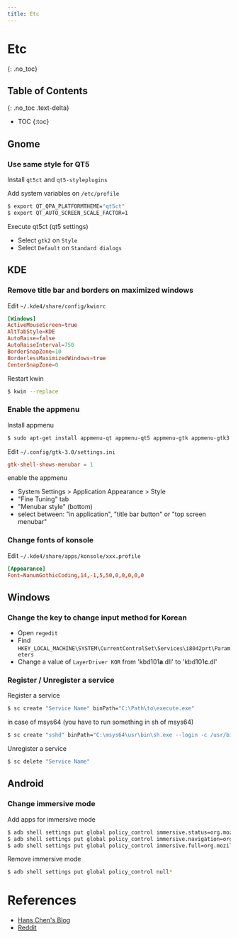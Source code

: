 ```yaml
---
title: Etc
---
```


# Etc
{: .no_toc}

## Table of Contents
{: .no_toc .text-delta}

* TOC
{:toc}

## Gnome

### Use same style for QT5

Install `qt5ct` and `qt5-styleplugins`

Add system variables on `/etc/profile`
```sh
$ export QT_QPA_PLATFORMTHEME="qt5ct"
$ export QT_AUTO_SCREEN_SCALE_FACTOR=1
```

Execute qt5ct (qt5 settings)
* Select `gtk2` on `Style`
* Select `Default` on `Standard dialogs`

## KDE

### Remove title bar and borders on maximized windows

Edit `~/.kde4/share/config/kwinrc`
```conf
[Windows]
ActiveMouseScreen=true
AltTabStyle=KDE
AutoRaise=false
AutoRaiseInterval=750
BorderSnapZone=10
BorderlessMaximizedWindows=true
CenterSnapZone=0
```

Restart kwin
```sh
$ kwin --replace
```

### Enable the appmenu

Install appmenu
```sh
$ sudo apt-get install appmenu-qt appmenu-qt5 appmenu-gtk appmenu-gtk3
```

Edit `~/.config/gtk-3.0/settings.ini`
```conf
gtk-shell-shows-menubar = 1
```

enable the appmenu
* System Settings > Application Appearance > Style
* "Fine Tuning" tab
* "Menubar style" (bottom)
* select between: "in application", "title bar button" or "top screen menubar"

### Change fonts of konsole

Edit `~/.kde4/share/apps/konsole/xxx.profile`
```conf
[Appearance]
Font=NanumGothicCoding,14,-1,5,50,0,0,0,0,0
```

## Windows

### Change the key to change input method for Korean

* Open `regedit`
* Find `HKEY_LOCAL_MACHINE\SYSTEM\CurrentControlSet\Services\i8042prt\Parameters`
* Change a value of `LayerDriver KOR` from 'kbd101**a**.dll' to 'kbd101**c**.dl'

### Register / Unregister a service

Register a service
```sh
$ sc create "Service Name" binPath="C:\Path\to\execute.exe"
```
in case of msys64 (you have to run something in sh of msys64)
```sh
$ sc create "sshd" binPath="C:\msys64\usr\bin\sh.exe --login -c /usr/bin/sshd"
```

Unregister a service
```sh
$ sc delete "Service Name"
```

## Android

### Change immersive mode

Add apps for immersive mode
```sh
$ adb shell settings put global policy_control immersive.status=org.mozilla.firefox
$ adb shell settings put global policy_control immersive.navigation=org.mozilla.firefox
$ adb shell settings put global policy_control immersive.full=org.mozilla.firefox,org.torproject.torbrowser
```

Remove immersive mode
```sh
$ adb shell settings put global policy_control null*
```

# References

* [Hans Chen's Blog](https://blog.hanschen.org/2010/04/01/hide-window-border-for-maximized-windows/)
* [Reddit](https://www.reddit.com/r/firefox/comments/a4z3bl/instructions_to_hide_android_status_bar_when/)

